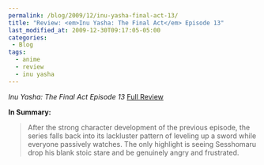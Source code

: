 ```yaml
---
permalink: /blog/2009/12/inu-yasha-final-act-13/
title: "Review: <em>Inu Yasha: The Final Act</em> Episode 13"
last_modified_at: 2009-12-30T09:17:05-05:00
categories:
 - Blog
tags:
  - anime
  - review
  - inu yasha
---
```


_Inu Yasha: The Final Act Episode 13_ [Full Review](http://www.mania.com/inu-yasha-final-act-episode-13_article_119682.html)

**In Summary:**
> After the strong character development of the previous episode, the series falls back into its lackluster pattern of leveling up a sword while everyone passively watches. The only highlight is seeing Sesshomaru drop his blank stoic stare and be genuinely angry and frustrated.